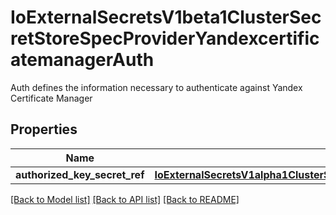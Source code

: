 # IoExternalSecretsV1beta1ClusterSecretStoreSpecProviderYandexcertificatemanagerAuth

Auth defines the information necessary to authenticate against Yandex Certificate Manager
## Properties
Name | Type | Description | Notes
------------ | ------------- | ------------- | -------------
**authorized_key_secret_ref** | [**IoExternalSecretsV1alpha1ClusterSecretStoreSpecProviderYandexlockboxAuthAuthorizedKeySecretRef**](IoExternalSecretsV1alpha1ClusterSecretStoreSpecProviderYandexlockboxAuthAuthorizedKeySecretRef.md) |  | [optional] 

[[Back to Model list]](../README.md#documentation-for-models) [[Back to API list]](../README.md#documentation-for-api-endpoints) [[Back to README]](../README.md)


